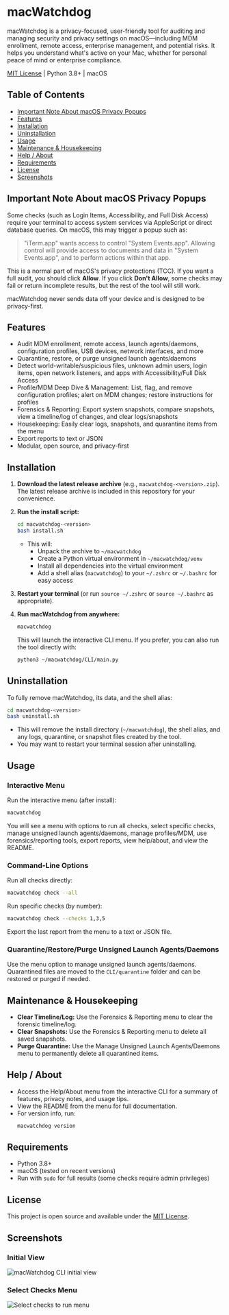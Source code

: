 # macWatchdog

macWatchdog is a privacy-focused, user-friendly tool for auditing and managing security and privacy settings on macOS—including MDM enrollment, remote access, enterprise management, and potential risks. It helps you understand what's active on your Mac, whether for personal peace of mind or enterprise compliance.

[MIT License](./LICENSE) | Python 3.8+ | macOS

## Table of Contents
- [Important Note About macOS Privacy Popups](#important-note-about-macos-privacy-popups)
- [Features](#features)
- [Installation](#installation)
- [Uninstallation](#uninstallation)
- [Usage](#usage)
- [Maintenance & Housekeeping](#maintenance--housekeeping)
- [Help / About](#help--about)
- [Requirements](#requirements)
- [License](#license)
- [Screenshots](#screenshots)

## Important Note About macOS Privacy Popups

Some checks (such as Login Items, Accessibility, and Full Disk Access) require your terminal to access system services via AppleScript or direct database queries. On macOS, this may trigger a popup such as:

> "iTerm.app" wants access to control "System Events.app". Allowing control will provide access to documents and data in "System Events.app", and to perform actions within that app.

This is a normal part of macOS's privacy protections (TCC). If you want a full audit, you should click **Allow**. If you click **Don't Allow**, some checks may fail or return incomplete results, but the rest of the tool will still work.

macWatchdog never sends data off your device and is designed to be privacy-first.

## Features
- Audit MDM enrollment, remote access, launch agents/daemons, configuration profiles, USB devices, network interfaces, and more
- Quarantine, restore, or purge unsigned launch agents/daemons
- Detect world-writable/suspicious files, unknown admin users, login items, open network listeners, and apps with Accessibility/Full Disk Access
- Profile/MDM Deep Dive & Management: List, flag, and remove configuration profiles; alert on MDM changes; restore instructions for profiles
- Forensics & Reporting: Export system snapshots, compare snapshots, view a timeline/log of changes, and clear logs/snapshots
- Housekeeping: Easily clear logs, snapshots, and quarantine items from the menu
- Export reports to text or JSON
- Modular, open source, and privacy-first

## Installation

1. **Download the latest release archive** (e.g., `macwatchdog-<version>.zip`). The latest release archive is included in this repository for your convenience.
2. **Run the install script:**

   ```sh
   cd macwatchdog-<version>
   bash install.sh
   ```

   - This will:
     - Unpack the archive to `~/macwatchdog`
     - Create a Python virtual environment in `~/macwatchdog/venv`
     - Install all dependencies into the virtual environment
     - Add a shell alias (`macwatchdog`) to your `~/.zshrc` or `~/.bashrc` for easy access

3. **Restart your terminal** (or run `source ~/.zshrc` or `source ~/.bashrc` as appropriate).

4. **Run macWatchdog from anywhere:**

   ```sh
   macwatchdog
   ```

   This will launch the interactive CLI menu. If you prefer, you can also run the tool directly with:
   ```sh
   python3 ~/macwatchdog/CLI/main.py
   ```

## Uninstallation

To fully remove macWatchdog, its data, and the shell alias:

```sh
cd macwatchdog-<version>
bash uninstall.sh
```

- This will remove the install directory (`~/macwatchdog`), the shell alias, and any logs, quarantine, or snapshot files created by the tool.
- You may want to restart your terminal session after uninstalling.

## Usage

### Interactive Menu

Run the interactive menu (after install):

```sh
macwatchdog
```

You will see a menu with options to run all checks, select specific checks, manage unsigned launch agents/daemons, manage profiles/MDM, use forensics/reporting tools, export reports, view help/about, and view the README.

### Command-Line Options

Run all checks directly:

```sh
macwatchdog check --all
```

Run specific checks (by number):

```sh
macwatchdog check --checks 1,3,5
```

Export the last report from the menu to a text or JSON file.

### Quarantine/Restore/Purge Unsigned Launch Agents/Daemons

Use the menu option to manage unsigned launch agents/daemons. Quarantined files are moved to the `CLI/quarantine` folder and can be restored or purged if needed.

## Maintenance & Housekeeping

- **Clear Timeline/Log:** Use the Forensics & Reporting menu to clear the forensic timeline/log.
- **Clear Snapshots:** Use the Forensics & Reporting menu to delete all saved snapshots.
- **Purge Quarantine:** Use the Manage Unsigned Launch Agents/Daemons menu to permanently delete all quarantined items.

## Help / About

- Access the Help/About menu from the interactive CLI for a summary of features, privacy notes, and usage tips.
- View the README from the menu for full documentation.
- For version info, run:
  ```sh
  macwatchdog version
  ```

## Requirements
- Python 3.8+
- macOS (tested on recent versions)
- Run with `sudo` for full results (some checks require admin privileges)

## License

This project is open source and available under the [MIT License](./LICENSE).

## Screenshots

### Initial View
![macWatchdog CLI initial view](screenshots/macwatchdog-cli.png)

### Select Checks Menu
![Select checks to run menu](screenshots/select-checks.png) 